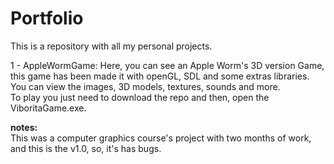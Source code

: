# Portfolio
This is a repository with all my personal projects.

1 - AppleWormGame: Here, you can see an Apple Worm's 3D version Game, this game has been made it with openGL, SDL and some extras libraries. You can view the images, 3D models, textures, sounds and more.\
To play you just need to download the repo and then, open the ViboritaGame.exe.

**notes:**\
This was a computer graphics course's project with two months of work, and this is the v1.0, so, it's has bugs.


